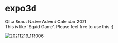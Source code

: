 # expo3d
Qiita React Native Advent Calendar 2021<br>
This is like 'Squid Game'.
Please feel free to use this :)

![20211219_113006](https://user-images.githubusercontent.com/65346349/146668653-218afc9b-e03e-4ade-8160-86041ed31e69.gif)
